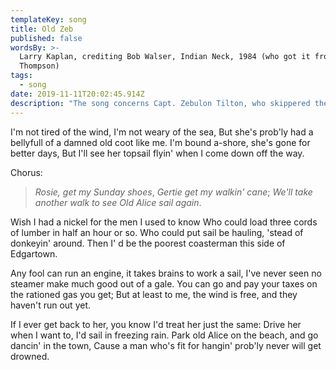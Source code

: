 ```yaml
---
templateKey: song
title: Old Zeb
published: false
wordsBy: >-
  Larry Kaplan, crediting Bob Walser, Indian Neck, 1984 (who got it from Bruce
  Thompson)
tags:
  - song
date: 2019-11-11T20:02:45.914Z
description: "The song concerns Capt. Zebulon Tilton, who skippered the\r\nschooner Alice B. Wentworth out of Vinyard Haven. He retired at\r\nage 83; Rosie and Gertie were his daughters. The song appears on\r\n\"Cap'n Hawkins' Choice\" ( Winter Haven Records).\r"
---
```

I'm not tired of the wind, I'm not weary of the sea,
But she's prob'ly had a bellyfull of a damned old coot like me.
I'm bound a-shore, she's gone for better days,
But I'll see her topsail flyin' when I come down off the way.

Chorus:

> _Rosie, get my Sunday shoes_,
>_Gertie get my walkin' cane_;
>_We'll take another walk to see_
>_Old Alice sail again_.

Wish I had a nickel for the men I used to know
Who could load three cords of lumber in half an hour or so.
Who could put sail be hauling, 'stead of donkeyin' around.
Then I' d be the poorest coasterman this side of Edgartown.

Any fool can run an engine, it takes brains to work a sail,
I've never seen no steamer make much good out of a gale.
You can go and pay your taxes on the rationed gas you get;
But at least to me, the wind is free, and they haven't run out yet.

If I ever get back to her, you know I'd treat her just the same:
Drive her when I want to, I'd sail in freezing rain.
Park old Alice on the beach, and go dancin' in the town,
Cause a man who's fit for hangin' prob'ly never will get drowned.
